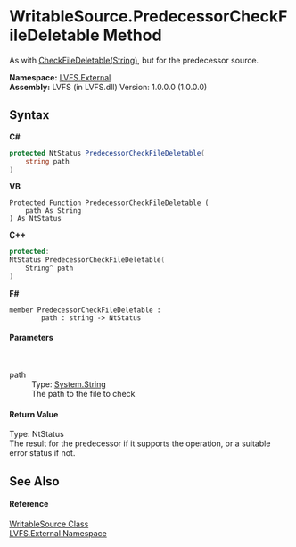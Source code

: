 # WritableSource.PredecessorCheckFileDeletable Method 
 

As with <a href="cd83ef3d-7f5a-1b3b-db23-dfe3b72a4da5">CheckFileDeletable(String)</a>, but for the predecessor source.

**Namespace:**&nbsp;<a href="ce38c3d6-f720-9c09-02a8-24d191d963ed">LVFS.External</a><br />**Assembly:**&nbsp;LVFS (in LVFS.dll) Version: 1.0.0.0 (1.0.0.0)

## Syntax

**C#**<br />
``` C#
protected NtStatus PredecessorCheckFileDeletable(
	string path
)
```

**VB**<br />
``` VB
Protected Function PredecessorCheckFileDeletable ( 
	path As String
) As NtStatus
```

**C++**<br />
``` C++
protected:
NtStatus PredecessorCheckFileDeletable(
	String^ path
)
```

**F#**<br />
``` F#
member PredecessorCheckFileDeletable : 
        path : string -> NtStatus 

```


#### Parameters
&nbsp;<dl><dt>path</dt><dd>Type: <a href="http://msdn2.microsoft.com/en-us/library/s1wwdcbf" target="_blank">System.String</a><br />The path to the file to check</dd></dl>

#### Return Value
Type: NtStatus<br />The result for the predecessor if it supports the operation, or a suitable error status if not.

## See Also


#### Reference
<a href="eef32198-3bf0-ea5f-1d5c-ef3cf7488a57">WritableSource Class</a><br /><a href="ce38c3d6-f720-9c09-02a8-24d191d963ed">LVFS.External Namespace</a><br />